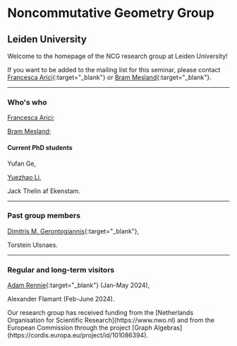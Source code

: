 <head>
    <script src="https://cdn.mathjax.org/mathjax/latest/MathJax.js?config=TeX-AMS-MML_HTMLorMML" type="text/javascript"></script>
    <script type="text/x-mathjax-config">
        MathJax.Hub.Config({
            tex2jax: {
            skipTags: ['script', 'noscript', 'style', 'textarea', 'pre'],
            inlineMath: [['$','$']]
            }
        });
    </script>
</head>

# Noncommutative Geometry Group

##  Leiden University

Welcome to the homepage of the NCG research group at Leiden University!

If you want to be added to the mailing list for this seminar, please contact [Francesca Arici](https://pub.math.leidenuniv.nl/~aricif2/){:target="_blank"} or [Bram Mesland](https://pub.math.leidenuniv.nl/~meslandb2/){:target="_blank"}.

---
### Who's who

[Francesca Arici](https://pub.math.leidenuniv.nl/~aricif2/);

[Bram Mesland](https://pub.math.leidenuniv.nl/~meslandb2/);

#### Current PhD students

Yufan Ge,

[Yuezhao Li](https://liyuezhao.github.io),

Jack Thelin af Ekenstam.

---
### Past group members

[Dimitris M. Gerontogiannis](https://sites.google.com/view/dmgerontogiannis/home){:target="_blank"}, 

Torstein Ulsnaes.

---
### Regular and long-term visitors
[Adam Rennie](https://scholars.uow.edu.au/adam-rennie){:target="_blank"} (Jan-May 2024),

Alexander Flamant (Feb-June 2024).

<footer>
    Our research group has received funding from the [Netherlands Organisation for Scientific Research](https://www.nwo.nl) and from the European Commission through the project [Graph Algebras](https://cordis.europa.eu/project/id/101086394).
</footer>


